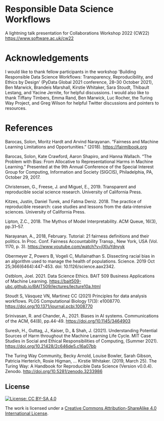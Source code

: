 # Responsible Data Science Workflows

A lightning talk presentation for Collaborations Workshop 2022 (CW22) https://www.software.ac.uk/cw22

# Acknowledgements

I would like to thank fellow participants in the workshop 'Building Responsible Data Science Workflows: Transparency, Reproducibility, and Ethics by Design' (PyData Global 2021 conference, 28–30 October 2021), Ben Marwick, Brandeis Marshall, Kirstie Whitaker, Sara Stoudt, Thibault Lestang, and Yacine Jernite, for helpful discussions. I would also like to thank Tiffany Timbers, Emma Rand, Ben Marwick, Luc Rocher, the Turing Way Project, and Greg Wilson for helpful Twitter discussions and pointers to resources.     

# References

Barocas, Solon, Moritz Hardt and Arvind Narayanan. “Fairness and Machine Learning Limitations and Opportunities.” (2018). https://fairmlbook.org 

Barocas, Solon, Kate Crawford, Aaron Shapiro, and Hanna Wallach. “The Problem with Bias: From Allocative to Representational Harms in Machine Learning.” Presented at the 9th Annual Conference of the Special Interest Group for Computing, Information and Society (SIGCIS), Philadelphia, PA, October 29, 2017.

Christensen, G., Freese, J. and Miguel, E., 2019. Transparent and reproducible social science research. University of California Press.

Kitzes, Justin, Daniel Turek, and Fatma Deniz. 2018. The practice of reproducible research: case studies and lessons from the data-intensive sciences. University of California Press. 

Lipton, Z.C., 2018. The Mythos of Model Interpretability. ACM Queue, 16(3), pp.31–57.

Narayanan, A., 2018, February. Tutorial: 21 fairness definitions and their politics. In Proc. Conf. Fairness Accountability Transp., New York, USA (Vol. 1170, p. 3). https://www.youtube.com/watch?v=jIXIuYdnyyk

Obermeyer Z, Powers B, Vogeli C, Mullainathan S. Dissecting racial bias in an algorithm used to manage the health of populations. Science. 2019 Oct 25;366(6464):447-453. doi: 10.1126/science.aax2342.

Ostblom, Joel. 2021. Data Science Ethics. BAIT 509 Business Applications of Machine Learning. https://bait509-ubc.github.io/BAIT509/lectures/lecture10a.html

Stoudt S, Vásquez VN, Martinez CC (2021) Principles for data analysis workflows. PLOS Computational Biology 17(3): e1008770. https://doi.org/10.1371/journal.pcbi.1008770

Srinivasan, R. and Chander, A., 2021. Biases in AI systems. Communications of the ACM, 64(8), pp.44-49. https://doi.org/10.1145/3464903

Suresh, H., Guttag, J., Kaiser, D., & Shah, J. (2021). Understanding Potential Sources of Harm throughout the Machine Learning Life Cycle. MIT Case Studies in Social and Ethical Responsibilities of Computing, (Summer 2021). https://doi.org/10.21428/2c646de5.c16a07bb

The Turing Way Community, Becky Arnold, Louise Bowler, Sarah Gibson, Patricia Herterich, Rosie Higman, … Kirstie Whitaker. (2019, March 25). The Turing Way: A Handbook for Reproducible Data Science (Version v0.0.4). Zenodo. http://doi.org/10.5281/zenodo.3233986


## License

[![License: CC BY-SA 4.0](https://img.shields.io/badge/License-CC%20BY--SA%204.0-lightgrey.svg)](http://creativecommons.org/licenses/by-sa/4.0/)

The work is licensed under a [Creative Commons Attribution-ShareAlike 4.0 International License](https://creativecommons.org/licenses/by-sa/4.0/).
